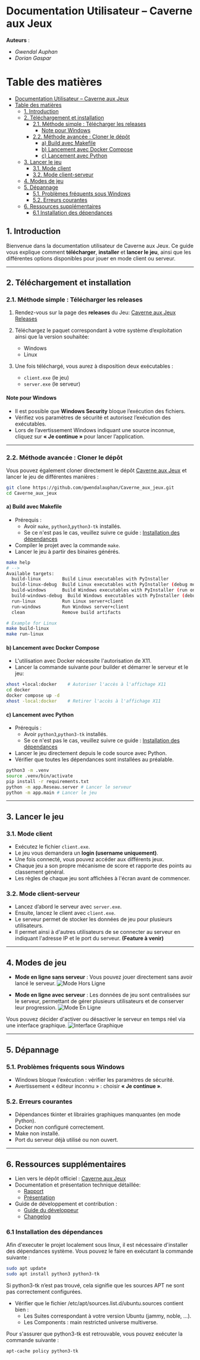 # Documentation Utilisateur – Caverne aux Jeux
**Auteurs** :
- *Gwendal Auphan*
- *Dorian Gaspar*

# Table des matières
- [Documentation Utilisateur – Caverne aux Jeux](#documentation-utilisateur--caverne-aux-jeux)
- [Table des matières](#table-des-matières)
  - [1. Introduction](#1-introduction)
  - [2. Téléchargement et installation](#2-téléchargement-et-installation)
    - [2.1. Méthode simple : Télécharger les releases](#21-méthode-simple--télécharger-les-releases)
      - [Note pour Windows](#note-pour-windows)
    - [2.2. Méthode avancée : Cloner le dépôt](#22-méthode-avancée--cloner-le-dépôt)
      - [a) Build avec Makefile](#a-build-avec-makefile)
      - [b) Lancement avec Docker Compose](#b-lancement-avec-docker-compose)
      - [c) Lancement avec Python](#c-lancement-avec-python)
  - [3. Lancer le jeu](#3-lancer-le-jeu)
    - [3.1. Mode client](#31-mode-client)
    - [3.2. Mode client-serveur](#32-mode-client-serveur)
  - [4. Modes de jeu](#4-modes-de-jeu)
  - [5. Dépannage](#5-dépannage)
    - [5.1. Problèmes fréquents sous Windows](#51-problèmes-fréquents-sous-windows)
    - [5.2. Erreurs courantes](#52-erreurs-courantes)
  - [6. Ressources supplémentaires](#6-ressources-supplémentaires)
    - [6.1 Installation des dépendances](#61-installation-des-dépendances)

## 1. Introduction

Bienvenue dans la documentation utilisateur de Caverne aux Jeux.
Ce guide vous explique comment **télécharger**, **installer** et **lancer le jeu**, ainsi que les différentes options disponibles pour jouer en mode client ou serveur.

---

## 2. Téléchargement et installation

### 2.1. Méthode simple : Télécharger les releases

1. Rendez-vous sur la page des **releases** du Jeu: [Caverne aux Jeux Releases](https://github.com/gwendalauphan/Caverne_aux_jeux/releases)
2. Téléchargez le paquet correspondant à votre système d’exploitation ainsi que la version souhaitée:
   * Windows
   * Linux
3. Une fois téléchargé, vous aurez à disposition deux exécutables :

   * `client.exe` (le jeu)
   * `server.exe` (le serveur)

#### Note pour Windows

* Il est possible que **Windows Security** bloque l’exécution des fichiers.
* Vérifiez vos paramètres de sécurité et autorisez l’exécution des exécutables.
* Lors de l’avertissement Windows indiquant une source inconnue, cliquez sur **« Je continue »** pour lancer l’application.

---

### 2.2. Méthode avancée : Cloner le dépôt

Vous pouvez également cloner directement le dépôt [Caverne aux Jeux](https://github.com/gwendalauphan/Caverne_aux_jeux) et lancer le jeu de différentes manières :
```bash
git clone https://github.com/gwendalauphan/Caverne_aux_jeux.git
cd Caverne_aux_jeux
```

#### a) Build avec Makefile

* Prérequis :
  * Avoir `make`, `python3`,`python3-tk` installés.
  * Se ce n'est pas le cas, veuillez suivre ce guide : [Installation des dépendances](#61-installation-des-dépendances)
* Compiler le projet avec la commande `make`.
* Lancer le jeu à partir des binaires générés.
```bash
make help
# -->
Available targets:
  build-linux        Build Linux executables with PyInstaller
  build-linux-debug  Build Linux executables with PyInstaller (debug mode)
  build-windows      Build Windows executables with PyInstaller (run on Windows)
  build-windows-debug  Build Windows executables with PyInstaller (debug mode)
  run-linux          Run Linux server+client
  run-windows        Run Windows server+client
  clean              Remove build artifacts

# Example for Linux
make build-linux
make run-linux
```

#### b) Lancement avec Docker Compose

* L'utilisation avec Docker nécessite l'autorisation de X11.
* Lancer la commande suivante pour builder et démarrer le serveur et le jeu:
```bash
xhost +local:docker    # Autoriser l'accès à l'affichage X11
cd docker
docker compose up -d
xhost -local:docker    # Retirer l'accès à l'affichage X11
```

#### c) Lancement avec Python

* Prérequis :
  * Avoir `python3`,`python3-tk` installés.
  * Se ce n'est pas le cas, veuillez suivre ce guide : [Installation des dépendances](#61-installation-des-dépendances)
* Lancer le jeu directement depuis le code source avec Python.
* Vérifier que toutes les dépendances sont installées au préalable.

```bash
python3 -m .venv
source .venv/bin/activate
pip install -r requirements.txt
python -m app.Reseau.server # Lancer le serveur
python -m app.main # Lancer le jeu
```

---

## 3. Lancer le jeu

### 3.1. Mode client

* Exécutez le fichier `client.exe`.
* Le jeu vous demandera un **login (username uniquement)**.
* Une fois connecté, vous pouvez accéder aux différents jeux.
* Chaque jeu a son propre mécanisme de score et rapporte des points au classement général.
* Les règles de chaque jeu sont affichées à l'écran avant de commencer.

### 3.2. Mode client-serveur

* Lancez d’abord le serveur avec `server.exe`.
* Ensuite, lancez le client avec `client.exe`.
* Le serveur permet de stocker les données de jeu pour plusieurs utilisateurs.
* Il permet ainsi à d'autres utilisateurs de se connecter au serveur en indiquant l'adresse IP et le port du serveur. **(Feature à venir)**

---

## 4. Modes de jeu

* **Mode en ligne sans serveur** :
  Vous pouvez jouer directement sans avoir lancé le serveur.
  ![Mode Hors Ligne](assets/horsLigne.png)

* **Mode en ligne avec serveur** :
  Les données de jeu sont centralisées sur le serveur, permettant de gérer plusieurs utilisateurs et de conserver leur progression.
  ![Mode En Ligne](assets/enLigne.png)

Vous pouvez décider d'activer ou désactiver le serveur en temps réel via une interface graphique.
  ![Interface Graphique](assets/serverInterface.png)

---

## 5. Dépannage

### 5.1. Problèmes fréquents sous Windows

* Windows bloque l’exécution : vérifier les paramètres de sécurité.
* Avertissement « éditeur inconnu » : choisir **« Je continue »**.

### 5.2. Erreurs courantes

* Dépendances tkinter et librairies graphiques manquantes (en mode Python).
* Docker non configuré correctement.
* Make non installé.
* Port du serveur déjà utilisé ou non ouvert.

---

## 6. Ressources supplémentaires

* Lien vers le dépôt officiel : [Caverne aux Jeux](https://github.com/gwendalauphan/Caverne_aux_jeux)
* Documentation et présentation technique détaillée:
  * [Rapport](https://github.com/gwendalauphan/Caverne_aux_jeux/blob/main/docs/Rapport_Caverne_aux_jeux.pdf)
  * [Présentation](https://github.com/gwendalauphan/Caverne_aux_jeux/blob/main/docs/Prez_Caverne_aux_jeux.pdf)
* Guide de développement et contribution :
  * [Guide du développeur](https://github.com/gwendalauphan/Caverne_aux_jeux/blob/main/docs/developer_guide_fr.md)
  * [Changelog](https://github.com/gwendalauphan/Caverne_aux_jeux/blob/main/docs/Changelog.md)



### 6.1 Installation des dépendances
Afin d'executer le projet localement sous linux, il est nécessaire d'installer des dépendances système. Vous pouvez le faire en exécutant la commande suivante :

```bash
sudo apt update
sudo apt install python3 python3-tk
```

Si python3-tk n’est pas trouvé, cela signifie que les sources APT ne sont pas correctement configurées.

* Vérifier que le fichier /etc/apt/sources.list.d/ubuntu.sources contient bien :
  * Les Suites correspondant à votre version Ubuntu (jammy, noble, …).
  * Les Components : main restricted universe multiverse.

Pour s'assurer que python3-tk est retrouvable, vous pouvez exécuter la commande suivante :

```bash
apt-cache policy python3-tk
```
